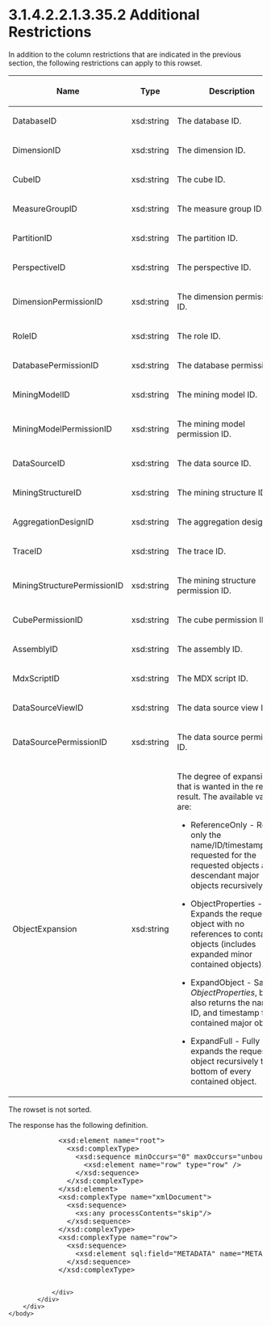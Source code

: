 <html dir="LTR" xmlns:mshelp="http://msdn.microsoft.com/mshelp" xmlns:ddue="http://ddue.schemas.microsoft.com/authoring/2003/5" xmlns:xlink="http://www.w3.org/1999/xlink" xmlns:tool="http://www.microsoft.com/tooltip">
    <head>
        <meta http-equiv="Content-Type" content="text/html; CHARSET=utf-8"></meta>
        <meta name="save" content="history"></meta>
        <title>3.1.4.2.2.1.3.35.2 Additional Restrictions</title>
        <xml>
            <mshelp:toctitle title="3.1.4.2.2.1.3.35.2 Additional Restrictions"></mshelp:toctitle>
            <mshelp:rltitle title="[MS-SSAS]: Additional Restrictions"></mshelp:rltitle>
            <mshelp:keyword index="A" term="c543d0eb-1f6a-4ae4-9b48-9193eb14336f"></mshelp:keyword>
            <mshelp:attr name="DCSext.ContentType" value="open specification"></mshelp:attr>
            <mshelp:attr name="AssetID" value="c543d0eb-1f6a-4ae4-9b48-9193eb14336f"></mshelp:attr>
            <mshelp:attr name="TopicType" value="kbRef"></mshelp:attr>
            <mshelp:attr name="DCSext.Title" value="[MS-SSAS]: Additional Restrictions" />
        </xml>
    </head>
    <body>
        <div id="header">
            <h1 class="heading">3.1.4.2.2.1.3.35.2 Additional Restrictions</h1>
        </div>
        <div id="mainSection">
            <div id="mainBody">
                <div id="allHistory" class="saveHistory"></div>
                <div id="sectionSection0" class="section" name="collapseableSection">
                    

<p>In addition to the column restrictions that are indicated in
the previous section, the following restrictions can apply to this rowset.</p>

<table>
 <thead>
  <tr>
   <th>
   <p>Name</p>
   </th>
   <th>
   <p>Type</p>
   </th>
   <th>
   <p>Description</p>
   </th>
  </tr>
 </thead>
 <tr>
  <td>
  <p>DatabaseID</p>
  </td>
  <td>
  <p>xsd:string</p>
  </td>
  <td>
  <p>The database ID.</p>
  </td>
 </tr>
 <tr>
  <td>
  <p>DimensionID</p>
  </td>
  <td>
  <p>xsd:string</p>
  </td>
  <td>
  <p>The dimension ID.</p>
  </td>
 </tr>
 <tr>
  <td>
  <p>CubeID</p>
  </td>
  <td>
  <p>xsd:string</p>
  </td>
  <td>
  <p>The cube ID.</p>
  </td>
 </tr>
 <tr>
  <td>
  <p>MeasureGroupID</p>
  </td>
  <td>
  <p>xsd:string</p>
  </td>
  <td>
  <p>The measure group ID.</p>
  </td>
 </tr>
 <tr>
  <td>
  <p>PartitionID</p>
  </td>
  <td>
  <p>xsd:string</p>
  </td>
  <td>
  <p>The partition ID.</p>
  </td>
 </tr>
 <tr>
  <td>
  <p>PerspectiveID</p>
  </td>
  <td>
  <p>xsd:string</p>
  </td>
  <td>
  <p>The perspective ID.</p>
  </td>
 </tr>
 <tr>
  <td>
  <p>DimensionPermissionID</p>
  </td>
  <td>
  <p>xsd:string</p>
  </td>
  <td>
  <p>The dimension permission ID.</p>
  </td>
 </tr>
 <tr>
  <td>
  <p>RoleID</p>
  </td>
  <td>
  <p>xsd:string</p>
  </td>
  <td>
  <p>The role ID.</p>
  </td>
 </tr>
 <tr>
  <td>
  <p>DatabasePermissionID</p>
  </td>
  <td>
  <p>xsd:string</p>
  </td>
  <td>
  <p>The database permission ID.</p>
  </td>
 </tr>
 <tr>
  <td>
  <p>MiningModelID</p>
  </td>
  <td>
  <p>xsd:string</p>
  </td>
  <td>
  <p>The mining model ID.</p>
  </td>
 </tr>
 <tr>
  <td>
  <p>MiningModelPermissionID</p>
  </td>
  <td>
  <p>xsd:string</p>
  </td>
  <td>
  <p>The mining model permission ID.</p>
  </td>
 </tr>
 <tr>
  <td>
  <p>DataSourceID</p>
  </td>
  <td>
  <p>xsd:string</p>
  </td>
  <td>
  <p>The data source ID.</p>
  </td>
 </tr>
 <tr>
  <td>
  <p>MiningStructureID</p>
  </td>
  <td>
  <p>xsd:string</p>
  </td>
  <td>
  <p>The mining structure ID.</p>
  </td>
 </tr>
 <tr>
  <td>
  <p>AggregationDesignID</p>
  </td>
  <td>
  <p>xsd:string</p>
  </td>
  <td>
  <p>The aggregation design ID.</p>
  </td>
 </tr>
 <tr>
  <td>
  <p>TraceID</p>
  </td>
  <td>
  <p>xsd:string</p>
  </td>
  <td>
  <p>The trace ID.</p>
  </td>
 </tr>
 <tr>
  <td>
  <p>MiningStructurePermissionID</p>
  </td>
  <td>
  <p>xsd:string</p>
  </td>
  <td>
  <p>The mining structure permission ID.</p>
  </td>
 </tr>
 <tr>
  <td>
  <p>CubePermissionID</p>
  </td>
  <td>
  <p>xsd:string</p>
  </td>
  <td>
  <p>The cube permission ID.</p>
  </td>
 </tr>
 <tr>
  <td>
  <p>AssemblyID</p>
  </td>
  <td>
  <p>xsd:string</p>
  </td>
  <td>
  <p>The assembly ID.</p>
  </td>
 </tr>
 <tr>
  <td>
  <p>MdxScriptID</p>
  </td>
  <td>
  <p>xsd:string</p>
  </td>
  <td>
  <p>The MDX script ID.</p>
  </td>
 </tr>
 <tr>
  <td>
  <p>DataSourceViewID</p>
  </td>
  <td>
  <p>xsd:string</p>
  </td>
  <td>
  <p>The data source view ID.</p>
  </td>
 </tr>
 <tr>
  <td>
  <p>DataSourcePermissionID</p>
  </td>
  <td>
  <p>xsd:string</p>
  </td>
  <td>
  <p>The data source permission ID.</p>
  </td>
 </tr>
 <tr>
  <td>
  <p>ObjectExpansion</p>
  </td>
  <td>
  <p>xsd:string</p>
  </td>
  <td>
  <p>The degree of expansion that is wanted in the return
  result. The available values are:</p>
  <ul><li><p><span><span>  
  </span></span><span>ReferenceOnly - Returns only the
  name/ID/timestamp/state requested for the requested objects and all
  descendant major objects recursively.</span></p>
  </li><li><p><span><span>  
  </span></span><span>ObjectProperties - Expands the
  requested object with no references to contained objects (includes expanded
  minor contained objects).</span></p>
  </li><li><p><span><span>  
  </span></span><span>ExpandObject - Same as <i>ObjectProperties</i>,
  but also returns the name, ID, and timestamp for contained major objects.</span></p>
  </li><li><p><span><span>  
  </span></span><span>ExpandFull - Fully expands the
  requested object recursively to the bottom of every contained object.</span></p>
  </li></ul></td>
 </tr>
</table>

<p>The rowset is not sorted.</p>

<p>The response has the following definition.</p>

<dl>
<dd>
<div><pre>       &lt;xsd:element name=&quot;root&quot;&gt;
         &lt;xsd:complexType&gt;
           &lt;xsd:sequence minOccurs=&quot;0&quot; maxOccurs=&quot;unbounded&quot;&gt;
             &lt;xsd:element name=&quot;row&quot; type=&quot;row&quot; /&gt;
           &lt;/xsd:sequence&gt;
         &lt;/xsd:complexType&gt;
       &lt;/xsd:element&gt;
       &lt;xsd:complexType name=&quot;xmlDocument&quot;&gt;
         &lt;xsd:sequence&gt;
           &lt;xs:any processContents=&quot;skip&quot;/&gt;
         &lt;/xsd:sequence&gt;
       &lt;/xsd:complexType&gt;
       &lt;xsd:complexType name=&quot;row&quot;&gt;
         &lt;xsd:sequence&gt;
           &lt;xsd:element sql:field=&quot;METADATA&quot; name=&quot;METADATA&quot; type=&quot;xmlDocument&quot; /&gt;
         &lt;/xsd:sequence&gt;
       &lt;/xsd:complexType&gt;
            
</pre></div>
</dd></dl>


                </div>
            </div>
        </div>
    </body>
</html>